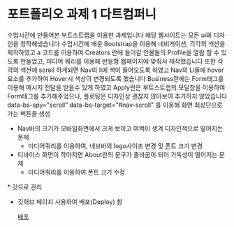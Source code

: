 
# 포트폴리오 과제 1 다트컴퍼니

수업시간에 만들어본 부트스트랩을 이용한 과제입니다
해당 웹사이트는 모든 ui와 디자인을 창작해냈습니다
수업시간에 배운 Bootstrap을 이용해 네비게이션, 각각의 섹션을 제작하였고
a 코드를 이용하여  Creators 란에 들어갈 인물들의 Profile을 열람 할 수 있도록 만들었고, 미디어 쿼리를 이용해 반응형 웹페이지에 맞춰서 제작했습니다 또한 각각의 섹션에 scroll 하게되면 Nav의 li에 색이 들어오도록 하였고
Nav의 Li들에 hover요소를 추가하여
Hover시 색상이 변경되도록 했습니다
Business란에는 Form태그를 이용해
메시지 전달을 받을수 있게 하였고
Apply란은 부트스트랩의 모달창을 이용하여
Form태그를 추가해주었으나, 
 플로팅은 디자인상 괜찮지 않아보여
 추가하지 않았습니다
data-bs-spy="scroll“
data-bs-target="#nav-scroll"
를 이용해 화면 최상단으로 가는 버튼을 생성


- Nav바의 크기가 모바일화면에서 크게 보이고 여백이 생겨 디자인적으로 떨어지는 문제
    - 미디어쿼리를 이용하여, 네브바의 logo사이즈 변경 및 폰트 크기 변경
- 디바이스 화면이 작아지면 About란의 문구가 줄바꿈이 되어 가독성이 떨어지는 문제
    - 미디어쿼리를 이용하여 폰트 크기 수정


    
\* 깃으로 관리

- 깃허브 페이지 사용하여 배포(Deploy) 함

  [배포](https://wjdtjddns98.github.io/DartCompany/)
